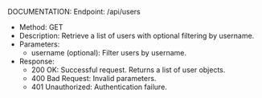 DOCUMENTATION:
Endpoint: /api/users

- Method: GET
- Description: Retrieve a list of users with optional filtering by username.
- Parameters:
  - username (optional): Filter users by username.
- Response:
  - 200 OK: Successful request. Returns a list of user objects.
  - 400 Bad Request: Invalid parameters.
  - 401 Unauthorized: Authentication failure.
